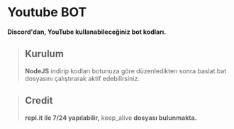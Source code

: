 # Youtube BOT
**Discord'dan, YouTube kullanabileceğiniz bot kodları.**

> ## Kurulum
> **NodeJS** indirip kodları botunuza göre düzenledikten sonra baslat.bat dosyasını çalıştırarak aktif edebilirsiniz.

> ## Credit
> **repl.it ile 7/24 yapılabilir,** keep_alive **dosyası bulunmakta.**
